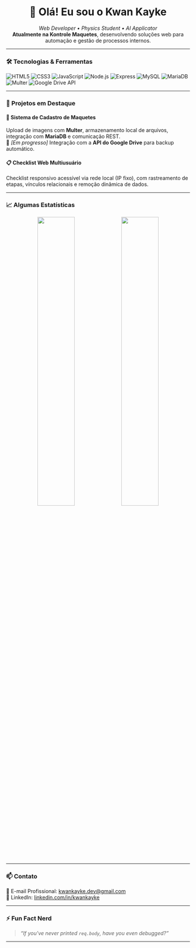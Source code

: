 <h1 align="center">👋 Olá! Eu sou o Kwan Kayke</h1>

<p align="center">
  <em>Web Developer • Physics Student • AI Applicator</em><br>
  <strong>Atualmente na Kontrole Maquetes</strong>, desenvolvendo soluções web para automação e gestão de processos internos.
</p>

---

### 🛠️ Tecnologias & Ferramentas

![HTML5](https://img.shields.io/badge/-HTML5-E34F26?style=flat-square&logo=html5&logoColor=white)
![CSS3](https://img.shields.io/badge/-CSS3-1572B6?style=flat-square&logo=css3)
![JavaScript](https://img.shields.io/badge/-JavaScript-F7DF1E?style=flat-square&logo=javascript&logoColor=black)
![Node.js](https://img.shields.io/badge/-Node.js-339933?style=flat-square&logo=nodedotjs&logoColor=white)
![Express](https://img.shields.io/badge/-Express-000000?style=flat-square&logo=express&logoColor=white)
![MySQL](https://img.shields.io/badge/-MySQL-4479A1?style=flat-square&logo=mysql&logoColor=white)
![MariaDB](https://img.shields.io/badge/-MariaDB-003545?style=flat-square&logo=mariadb)
![Multer](https://img.shields.io/badge/-Multer-FFCC00?style=flat-square)
![Google Drive API](https://img.shields.io/badge/-Google%20Drive%20API-34A853?style=flat-square&logo=google-drive&logoColor=white)

---

### 📂 Projetos em Destaque

#### 🔧 Sistema de Cadastro de Maquetes  
Upload de imagens com **Multer**, armazenamento local de arquivos, integração com **MariaDB** e comunicação REST.  
📌 *[Em progresso]* Integração com a **API do Google Drive** para backup automático.

#### 📋 Checklist Web Multiusuário  
Checklist responsivo acessível via rede local (IP fixo), com rastreamento de etapas, vínculos relacionais e remoção dinâmica de dados.

---

### 📈 Algumas Estatísticas

<p align="center">
  <img width="45%" src="https://github-readme-stats.vercel.app/api?username=kwankayke&show_icons=true&theme=radical" />
  <img width="45%" src="https://github-readme-stats.vercel.app/api/top-langs/?username=kwankayke&layout=compact&theme=radical" />
</p>

---

### 📫 Contato

📧 E-mail Profissional: [kwankayke.dev@gmail.com](mailto:kwankayke.dev@gmail.com)  
🔗 LinkedIn: [linkedin.com/in/kwankayke](https://www.linkedin.com/in/kwankayke)

---

### ⚡ Fun Fact Nerd

> *“If you've never printed `req.body`, have you even debugged?”*

---
